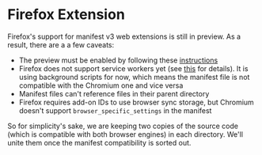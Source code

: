 # Firefox Extension

Firefox's support for manifest v3 web extensions is still in preview. As a result, there are a a few caveats:
- The preview must be enabled by following these [instructions](https://extensionworkshop.com/documentation/develop/manifest-v3-migration-guide/)
- Firefox does not support service workers yet (see [this](https://blog.mozilla.org/addons/2022/05/18/manifest-v3-in-firefox-recap-next-steps/) for details). It is using background scripts for now, which means the manifest file is not compatible with the Chromium one and vice versa
- Manifest files can't reference files in their parent directory
- Firefox requires add-on IDs to use browser sync storage, but Chromium doesn't support `browser_specific_settings` in the manifest

So for simplicity's sake, we are keeping two copies of the source code (which is compatible with both browser engines) in each directory. We'll unite them once the manifest compatibility is sorted out.
